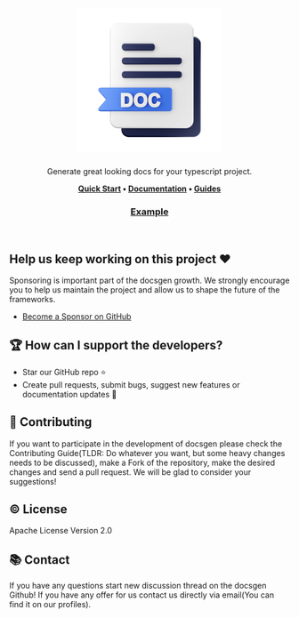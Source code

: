 <h1 align="center">

  <img src="./assets/logo.svg" width="260px" />

</h1>

<div align="center">

Generate great looking docs for your typescript project.

**[Quick Start](https://docsgen.dev/) • [Documentation](https://docs.docsgen.dev/) •
[Guides](https://docs.docsgen.dev/guides)**

### [Example](https://hyperfetch.bettertyped.com/docs/api/)

</div>

<br />

<!-- ## Key Features

⚙️

🔌

⚛

📬

🔐

⚡

🔀

🔮

🔋

🎨  -->

## Help us keep working on this project ❤️

Sponsoring is important part of the docsgen growth. We strongly encourage you to help us maintain the project and allow
us to shape the future of the frameworks.

- [Become a Sponsor on GitHub](https://github.com/sponsors/prc5)

## 🏆 How can I support the developers?

- Star our GitHub repo ⭐
- Create pull requests, submit bugs, suggest new features or documentation updates 🔧
<!-- - Read us on [Medium](/)
- Follow us on [Twitter 🐾](/)
- Like our page on [LinkedIn 👍](/) -->

## 🤝 Contributing

If you want to participate in the development of docsgen please check the Contributing Guide(TLDR: Do whatever you want,
but some heavy changes needs to be discussed), make a Fork of the repository, make the desired changes and send a pull
request. We will be glad to consider your suggestions!

## ©️ License

Apache License Version 2.0

## 📚 Contact

If you have any questions start new discussion thread on the docsgen Github! If you have any offer for us contact us
directly via email(You can find it on our profiles).
